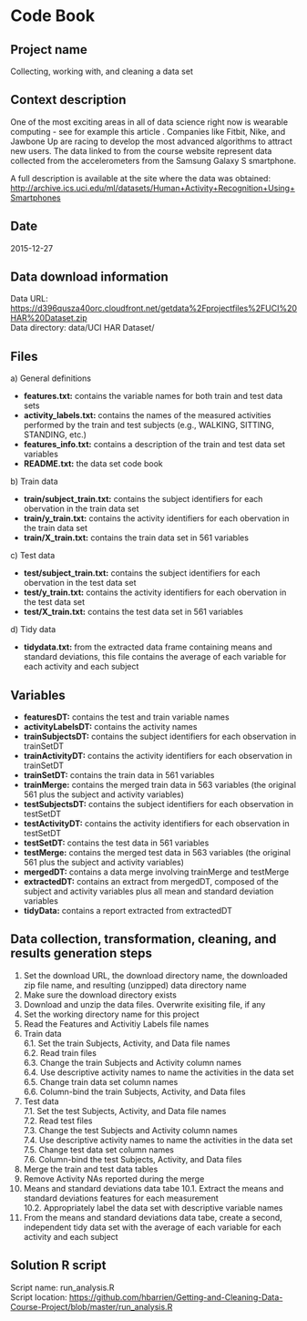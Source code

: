 # Code Book

## Project name
Collecting, working with, and cleaning a data set  

## Context description
One of the most exciting areas in all of data science right now is wearable computing - see for example this article . Companies like Fitbit, Nike, and Jawbone Up are racing to develop the most advanced algorithms to attract new users. The data linked to from the course website represent data collected from the accelerometers from the Samsung Galaxy S smartphone.  
  
A full description is available at the site where the data was obtained:  
http://archive.ics.uci.edu/ml/datasets/Human+Activity+Recognition+Using+Smartphones  

## Date
2015-12-27  

## Data download information
Data URL: https://d396qusza40orc.cloudfront.net/getdata%2Fprojectfiles%2FUCI%20HAR%20Dataset.zip  
Data directory: data/UCI HAR Dataset/

## Files
a) General definitions
  * **features.txt:** contains the variable names for both train and test data sets
  * **activity_labels.txt:** contains the names of the measured activities performed by the train and test subjects (e.g., WALKING, SITTING, STANDING, etc.)
  * **features_info.txt:** contains a description of the train and test data set variables
  * **README.txt:** the data set code book

b) Train data  
  * **train/subject_train.txt:** contains the subject identifiers for each obervation in the train data set  
  * **train/y_train.txt:** contains the activity identifiers for each obervation in the train data set  
  * **train/X_train.txt:** contains the train data set in 561 variables  

c) Test data  
  * **test/subject_train.txt:** contains the subject identifiers for each obervation in the test data set  
  * **test/y_train.txt:** contains the activity identifiers for each obervation in the test data set  
  * **test/X_train.txt:** contains the test data set in 561 variables  
  
d) Tidy data
  * **tidydata.txt:** from the extracted data frame containing means and standard deviations, this file contains the average of each variable for each activity and each subject
  
## Variables
  * **featuresDT:** contains the test and train variable names
  * **activityLabelsDT:** contains the activity names
  * **trainSubjectsDT:** contains the subject identifiers for each observation in trainSetDT
  * **trainActivityDT:** contains the activity identifiers for each observation in trainSetDT
  * **trainSetDT:** contains the train data in 561 variables
  * **trainMerge:** contains the merged train data in 563 variables (the original 561 plus the subject and activity variables)
  * **testSubjectsDT:** contains the subject identifiers for each observation in testSetDT
  * **testActivityDT:** contains the activity identifiers for each observation in testSetDT
  * **testSetDT:** contains the test data in 561 variables
  * **testMerge:** contains the merged test data in 563 variables (the original 561 plus the subject and activity variables)
  * **mergedDT:** contains a data merge involving trainMerge and testMerge
  * **extractedDT:** contains an extract from mergedDT, composed of the subject and activity variables plus all mean and standard deviation variables
  * **tidyData:** contains a report extracted from extractedDT

## Data collection, transformation, cleaning, and results generation steps
1. Set the download URL, the download directory name, the downloaded zip file name, and resulting (unzipped) data directory name
2. Make sure the download directory exists
3. Download and unzip the data files. Overwrite exisiting file, if any
4. Set the working directory name for this project
5. Read the Features and Activitiy Labels file names
6. Train data  
   6.1. Set the train Subjects, Activity, and Data file names  
   6.2. Read train files  
   6.3. Change the train Subjects and Activity column names  
   6.4. Use descriptive activity names to name the activities in the data set  
   6.5. Change train data set column names  
   6.6. Column-bind the train Subjects, Activity, and Data files  
7. Test data  
   7.1. Set the test Subjects, Activity, and Data file names  
   7.2. Read test files  
   7.3. Change the test Subjects and Activity column names  
   7.4. Use descriptive activity names to name the activities in the data set  
   7.5. Change test data set column names  
   7.6. Column-bind the test Subjects, Activity, and Data files  
8. Merge the train and test data tables  
9. Remove Activity NAs reported during the merge  
10. Means and standard deviations data tabe
   10.1. Extract the means and standard deviations features for each measurement  
   10.2. Appropriately label the data set with descriptive variable names
11. From the means and standard deviations data tabe, create a second, independent tidy data set with the average of each variable for each activity and each subject

## Solution R script
Script name: run_analysis.R  
Script location: https://github.com/hbarrien/Getting-and-Cleaning-Data-Course-Project/blob/master/run_analysis.R  
